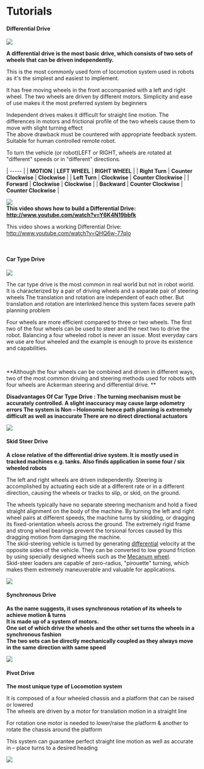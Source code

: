 # Tutorials

#### Differential Drive

  
**![][1]**

**A differential drive is the most basic drive, which consists of two sets of wheels that can be driven independently.**

This is the most commonly used form of locomotion system used in robots as it's the simplest and easiest to implement.

It has free moving wheels in the front accompanied with a left and right wheel. The two wheels are driven by different motors. Simplicity and ease of use makes it the most preferred system by beginners

Independent drives makes it difficult for straight line motion. The differences in motors and frictional profile of the two wheels cause them to move with slight turning effect  
The above drawback must be countered with appropriate feedback system. Suitable for human controlled remote robot.

To turn the vehicle (or robot)LEFT or RIGHT, wheels are rotated at "different" speeds or in "different" directions.

| ----- |
|  **MOTION** |  **LEFT WHEEL** |  **RIGHT WHEEL** |
|  **Right Turn** |  **Counter Clockwise** |  **Clockwise** |
|  **Left Turn** |  **Clockwise** |  **Counter Clockwise** |
|  **Forward** |  **Clockwise** |  **Clockwise** |
|  **Backward** |  **Counter Clockwise** |  **Counter Clockwise** |

**![][2]  
This video shows how to build a Differential Drive:  
<http://www.youtube.com/watch?v=Y6K4N19bbfk>**

This video shows a working Differential Drive:  
<http://www.youtube.com/watch?v=QHQ6w-77qIo>

 

#### Car Type Drive

  
**![][3]**

The car type drive is the most common in real world but not in robot world. It is characterized by a pair of driving wheels and a separate pair of steering wheels The translation and rotation are independent of each other. But translation and rotation are interlinked hence this system faces severe path planning problem

Four wheels are more efficient compared to three or two wheels. The first two of the four wheels can be used to steer and the next two to drive the robot. Balancing a four wheeled robot is never an issue. Most everyday cars we use are four wheeled and the example is enough to prove its existence and capabilities.

 

**Although the four wheels can be combined and driven in different ways, two of the most common driving and steering methods used for robots with four wheels are Ackerman steering and differential drive. **

**Disadvantages Of Car Type Drive : The turning mechanism must be accurately controlled. A slight inaccuracy may cause large odometry errors The system is Non – Holonomic hence path planning is extremely difficult as well as inaccurate There are no direct directional actuators**

**![][4]**

#### Skid Steer Drive

  
**A close relative of the differential drive system. It is mostly used in tracked machines e.g. tanks. Also finds application in some four / six wheeled robots**

The left and right wheels are driven independently. Steering is accomplished by actuating each side at a different rate or in a different direction, causing the wheels or tracks to slip, or skid, on the ground.

The wheels typically have no separate steering mechanism and hold a fixed straight alignment on the body of the machine. By turning the left and right wheel pairs at different speeds, the machine turns by skidding, or dragging its fixed-orientation wheels across the ground. The extremely rigid frame and strong wheel bearings prevent the torsional forces caused by this dragging motion from damaging the machine.  
The skid-steering vehicle is turned by generating [differential][5] velocity at the opposite sides of the vehicle. They can be converted to low ground friction by using specially designed wheels such as the [Mecanum wheel][6].  
Skid-steer loaders are capable of zero-radius, "pirouette" turning, which makes them extremely maneuverable and valuable for applications.

**![][7]**

#### Synchronous Drive

**As the name suggests, it uses synchronous rotation of its wheels to achieve motion & turns  
It is made up of a system of motors.   
One set of which drive the wheels and the other set turns the wheels in a synchronous fashion  
The two sets can be directly mechanically coupled as they always move in the same direction with same speed**

  
**![][8]**

#### Pivot Drive

**The most unique type of Locomotion system**

It is composed of a four wheeled chassis and a platform that can be raised or lowered  
The wheels are driven by a motor for translation motion in a straight line

For rotation one motor is needed to lower/raise the platform & another to rotate the chassis around the platform

This system can guarantee perfect straight line motion as well as accurate in – place turns to a desired heading

  
**![][9]**

[1]: https://lh5.googleusercontent.com/I6XsTIozi2Z1vzV6EwT6r2JdgazA9Oszim48Z9uPRkaDPihmsyi06PzG1FpLKCA2EO-eKRxQ9GaL0UVl_DdaACxQ9UuEkEoncB9C90hwTZ-2jpWcrV0
[2]: https://lh4.googleusercontent.com/WzKG729AvpAQhqR3p0myhYMYZ67uuhDTZ6Mom21ZOPVY6830deMXuFxHGu72AfGgcGed0rgtERzSiBXzP62CLeGGvFzpcsJ-PPc33-Rog68kYJ5HCE4
[3]: https://lh6.googleusercontent.com/XRwXaDeqP6XkimiRmr2TAzdm4IIyjKEzwVGXVoiv8XybKmEIJMRWweOAKQewPi10f_sOlhq4jURWoqntO7-D4mWW9cuubuSiEEw5AYRqD4sWbm7zmmE
[4]: https://lh3.googleusercontent.com/DLyj8TLKVeoNgAlW_EcrxV6pni1CwiaZzey36Q8Cv6zQq-w0gnQhgXo8MhlNVcoVPHC-rVrCWjTqDC_Uilz4Pi9EtPOFJxso8aE9btUYiffhWqi7svg
[5]: http://en.wikipedia.org/wiki/Differential_(mechanical_device)
[6]: http://en.wikipedia.org/wiki/Mecanum_wheel
[7]: https://lh6.googleusercontent.com/if3ZaDXkVYq0MlQHWcKpHj_S_pc3bj2rjExqiPk3-znJWTiKH3CjymwBhlnBi4GyYXgVLbXS9LlEJJ99zCye0-0W6xSBIltrG3rACa8HxP2wd1n13Rc
[8]: https://lh5.googleusercontent.com/fCYMiLMTGAFrbzepNiPQ-QBT9Hboch-lziiJaVUW9meToQxq78uL-OaUG0ppnhA0xEg73wo0hUKOHbRoJj_ccTMd5g0Nz2LFFFN1eSqTKHiBkps7Ny0
[9]: https://lh5.googleusercontent.com/RqNzLpK2a-mEnSrsoKTDZo1L9YN6WikDaKvEi5aXVbiBGiXgEGyPX5xoLrVDBfMxVw2j8c4EQvPmhVG6ggWLrk2r20I8TMau-mMHbdBPTUGZLHlex-o
